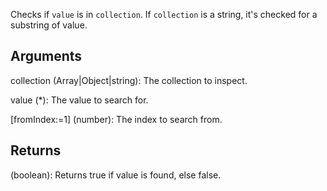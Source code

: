 Checks if `value` is in `collection`. If `collection` is a string, it's checked for a substring of value.


## Arguments
collection (Array|Object|string): The collection to inspect.

value (*): The value to search for.

[fromIndex:=1] (number): The index to search from.


## Returns
(boolean): Returns true if value is found, else false.
